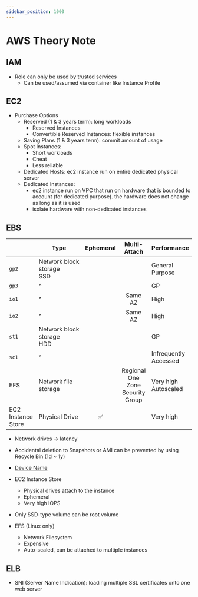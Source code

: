```yaml
---
sidebar_position: 1000
---
```


# AWS Theory Note

## IAM

- Role can only be used by trusted services
  - Can be used/assumed via container like Instance Profile

## EC2

- Purchase Options
  - Reserved (1 & 3 years term): long workloads
    - Reserved Instances
    - Convertible Reserved Instances: flexible instances
  - Saving Plans (1 & 3 years term): commit amount of usage
  - Spot Instances:
    - Short workloads
    - Cheat
    - Less reliable
  - Dedicated Hosts: ec2 instance run on entire dedicated physical server
  - Dedicated Instances:
    - ec2 instance run on VPC that run on hardware that is bounded to account (for dedicated purpose). the hardware does not change as long as it is used
    - isolate hardware with non-dedicated instances

## EBS

|                    | Type                           | Ephemeral |               Multi-Attach               | Performance              |
| ------------------ | ------------------------------ | :-------: | :--------------------------------------: | ------------------------ |
| `gp2`              | Network block storage <br/>SSD |           |                                          | General Purpose          |
| `gp3`              | ^                              |           |                                          | GP                       |
| `io1`              | ^                              |           |                 Same AZ                  | High                     |
| `io2`              | ^                              |           |                 Same AZ                  | High                     |
| `st1`              | Network block storage<br/>HDD  |           |                                          | GP                       |
| `sc1`              | ^                              |           |                                          | Infrequently Accessed    |
| EFS                | Network file storage           |           | Regional<br/>One Zone<br/>Security Group | Very high<br/>Autoscaled |
| EC2 Instance Store | Physical Drive                 |    ✅     |                                          | Very high                |

- Network drives -> latency

- Accidental deletion to Snapshots or AMI can be prevented by using Recycle Bin (1d ~ 1y)

- [Device Name](https://docs.aws.amazon.com/AWSEC2/latest/UserGuide/device_naming.html)

- EC2 Instance Store

  - Physical drives attach to the instance
  - Ephemeral
  - Very high IOPS

- Only SSD-type volume can be root volume

- EFS (Linux only)

  - Network Filesystem
  - Expensive
  - Auto-scaled, can be attached to multiple instances

## ELB

- SNI (Server Name Indication): loading multiple SSL certificates onto one web server
